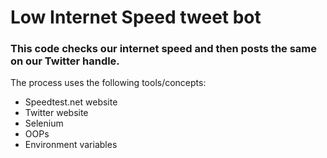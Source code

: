 # Low Internet Speed tweet bot
### This code checks our internet speed and then posts the same on our Twitter handle.

The process uses the following tools/concepts:
* Speedtest.net website
* Twitter website
* Selenium
* OOPs
* Environment variables
